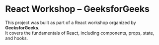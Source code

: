 # React Workshop – GeeksforGeeks

This project was built as part of a React workshop organized by **GeeksforGeeks**.  
It covers the fundamentals of React, including components, props, state, and hooks.





